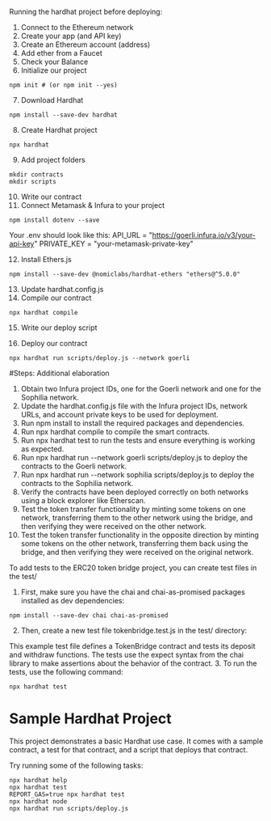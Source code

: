 Running the hardhat project before deploying:

1.	Connect to the Ethereum network
2.	Create your app (and API key)
3.	Create an Ethereum account (address)
4.	Add ether from a Faucet
5.	Check your Balance
6.	Initialize our project
```shell
npm init # (or npm init --yes)
```
7.	Download Hardhat
```shell
npm install --save-dev hardhat
```
8.	Create Hardhat project
```shell
npx hardhat
```
9.	Add project folders

```shell
mkdir contracts
mkdir scripts
```
10.	Write our contract
11.	Connect Metamask & Infura to your project
```shell
npm install dotenv --save
```
Your .env should look like this:
API_URL = "https://goerli.infura.io/v3/your-api-key"
PRIVATE_KEY = "your-metamask-private-key"

12.	Install Ethers.js
```shell
npm install --save-dev @nomiclabs/hardhat-ethers "ethers@^5.0.0"
```
13.	Update hardhat.config.js
14.	Compile our contract
```shell
npx hardhat compile
```
15.	Write our deploy script

16.	Deploy our contract
```shell
npx hardhat run scripts/deploy.js --network goerli
```

#Steps: Additional elaboration 

1.	Obtain two Infura project IDs, one for the Goerli network and one for the Sophilia network.
2.	Update the hardhat.config.js file with the Infura project IDs, network URLs, and account private keys to be used for deployment.
3.	Run npm install to install the required packages and dependencies.
4.	Run npx hardhat compile to compile the smart contracts.
5.	Run npx hardhat test to run the tests and ensure everything is working as expected.
6.	Run npx hardhat run --network goerli scripts/deploy.js to deploy the contracts to the Goerli network.
7.	Run npx hardhat run --network sophilia scripts/deploy.js to deploy the contracts to the Sophilia network.
8.	Verify the contracts have been deployed correctly on both networks using a block explorer like Etherscan.
9.	Test the token transfer functionality by minting some tokens on one network, transferring them to the other network using the bridge, and then verifying they were received on the other network.
10.	Test the token transfer functionality in the opposite direction by minting some tokens on the other network, transferring them back using the bridge, and then verifying they were received on the original network.

To add tests to the ERC20 token bridge project, you can create test files in the test/
1.	First, make sure you have the chai and chai-as-promised packages installed as dev dependencies:

```shell
npm install --save-dev chai chai-as-promised
```

2.	Then, create a new test file tokenbridge.test.js in the test/ directory:

This example test file defines a TokenBridge contract and tests its deposit and withdraw functions. The tests use the expect syntax from the chai library to make assertions about the behavior of the contract.
3.	To run the tests, use the following command:

```shell
npx hardhat test
```


















# Sample Hardhat Project

This project demonstrates a basic Hardhat use case. It comes with a sample contract, a test for that contract, and a script that deploys that contract.

Try running some of the following tasks:

```shell
npx hardhat help
npx hardhat test
REPORT_GAS=true npx hardhat test
npx hardhat node
npx hardhat run scripts/deploy.js
```

